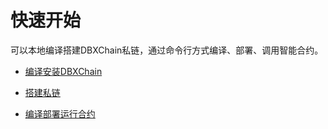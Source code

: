 # 快速开始

可以本地编译搭建DBXChain私链，通过命令行方式编译、部署、调用智能合约。

* [编译安装DBXChain](install.md)

* [搭建私链](../node/private-chain.md)

* [编译部署运行合约](contract-run.md)

